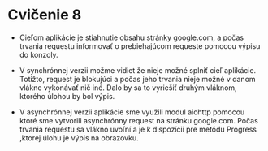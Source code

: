 # Cvičenie 8

- Cieľom aplikácie je stiahnutie obsahu stránky google.com, a počas trvania requestu informovať o prebiehajúcom requeste pomocou výpisu do konzoly.

- V synchrónnej verzii možme vidiet že nieje možné splniť cieľ aplikácie. Totižto, request je blokujúci a počas jeho trvania nieje možné v danom vlákne vykonávať nič iné. Dalo by sa to vyriešiť druhým vláknom, ktorého úlohou by bol výpis.

- V asynchrónnej verzii aplikácie sme využili modul aiohttp pomocou ktoré sme vytvorili asynchrónny request na stránku google.com. Počas trvania requestu sa vlákno uvoľní a je k dispozícii pre metódu Progress ,ktorej úlohu je výpis na obrazovku.
